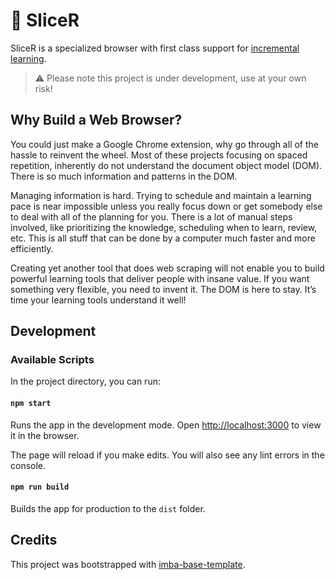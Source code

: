 # 🍕 SliceR

SliceR is a specialized browser with first class support for [incremental
learning][0].

> ⚠️ Please note this project is under development, use at your own risk!

## Why Build a Web Browser?

You could just make a Google Chrome extension, why go through all of the hassle
to reinvent the wheel. Most of these projects focusing on spaced repetition,
inherently do not understand the document object model (DOM). There is so much
information and patterns in the DOM.

Managing information is hard. Trying to schedule and maintain a learning pace
is near impossible unless you really focus down or get somebody else to deal
with all of the planning for you. There is a lot of manual steps involved, like
prioritizing the knowledge, scheduling when to learn, review, etc. This is all
stuff that can be done by a computer much faster and more efficiently.

Creating yet another tool that does web scraping will not enable you to build
powerful learning tools that deliver people with insane value. If you want
something very flexible, you need to invent it. The DOM is here to stay. It’s
time your learning tools understand it well!

## Development

### Available Scripts

In the project directory, you can run:

#### `npm start`

Runs the app in the development mode.
Open [http://localhost:3000](http://localhost:3000) to view it in the browser.

The page will reload if you make edits.
You will also see any lint errors in the console.

#### `npm run build`

Builds the app for production to the `dist` folder.

## Credits

This project was bootstrapped with [imba-base-template](https://github.com/imba/imba-base-template).

[0]: https://supermemo.guru/wiki/Incremental_learning
